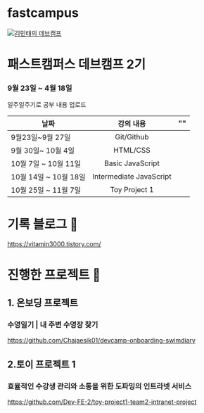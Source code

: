 # fastcampus

[![김민태의 데브캠프](https://res.cloudinary.com/linkareer/image/fetch/f_auto,q_50/https://api.linkareer.com/attachments/392765)](https://vitamin3000.tistory.com/)

# 패스트캠퍼스 데브캠프 2기 

### 9월 23일 ~ 4월 18일 

일주일주기로 공부 내용 업로드

날짜 | 강의 내용 | ""
--|:--:|--:
9월23일~9월 27일 | Git/Github |   
9월 30일~ 10월 4일|  HTML/CSS | 
10월 7일 ~ 10월 11일 | Basic JavaScript |  
10월 14일 ~ 10월 18일 | Intermediate JavaScript |
10월 25일 ~ 11월 7일 | Toy Project 1|


# 기록 블로그 🌟

https://vitamin3000.tistory.com/



# 진행한 프로젝트 🌟

## 1. 온보딩 프로젝트  
### 수영일기 | 내 주변 수영장 찾기 
https://github.com/Chajaesik01/devcamp-onboarding-swimdiary


## 2.토이 프로젝트 1
###  효율적인 수강생 관리와 소통을 위한 도파밍의 인트라넷 서비스

https://github.com/Dev-FE-2/toy-project1-team2-intranet-project
